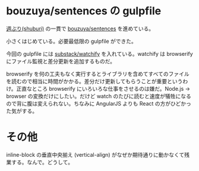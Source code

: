 # bouzuya/sentences の gulpfile

[週ぶり(shuburi)][shuburi] の一貫で [bouzuya/sentences][] を進めている。

小さくはじめている。必要最低限の gulpfile ができた。

今回の gulpfile には [substack/watchify][] を入れている。watchify は browserify にファイル監視と差分更新を追加するものだ。

browserify を何の工夫もなく実行するとライブラリを含めてすべてのファイルを読むので相当に時間がかかる。差分だけ更新してもらうことが重要というわけ。正直なところ browserify にいろいろな仕事をさせるのは嫌だ。Node.js → browser の変換だけにしたい。だけど watch のたびに読むと速度が犠牲になるので背に腹は変えられない。ちなみに AngularJS よりも React の方がひどかった気がする。

# その他

inline-block の垂直中央揃え (vertical-align) がなぜか期待通りに動かなくて残業する。なんで。どうして。

[bouzuya/sentences]: https://github.com/bouzuya/sentences
[substack/watchify]: https://github.com/substack/watchify
[shuburi]: http://www.shuburi.org/
